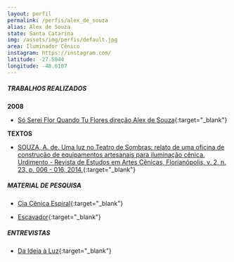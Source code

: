 ```yaml
---
layout: perfil
permalink: /perfis/alex_de_souza
alias: Alex de Souza
state: Santa Catarina
img: /assets/img/perfis/default.jpg
area: Iluminador Cênico
instagram: https://instagram.com/
latitude: -27.5844
longitude: -48.6107
---
```


##### **TRABALHOS REALIZADOS**

**2008**
- [Só Serei Flor Quando Tu Flores direção Alex de Souza](https://www.youtube.com/watch?v=0Xh1pm55_KQ){:target="_blank"}

**TEXTOS**

- [SOUZA, A. de. Uma luz no Teatro de Sombras: relato de uma oficina de construção de equipamentos artesanais para iluminação cênica. Urdimento - Revista de Estudos em Artes Cênicas, Florianópolis, v. 2, n. 23, p. 006 - 016, 2014.](https://www.revistas.udesc.br/index.php/urdimento/article/view/1414573102232014006){:target="_blank"}

##### **MATERIAL DE PESQUISA**

- [Cia Cênica Espiral](http://www.ciacenicaespiral.com.br/trabalhos.php){:target="_blank"}

- [Escavador](https://www.escavador.com/sobre/6467542/alex-de-souza){:target="_blank"}

##### **ENTREVISTAS**

- [Da Ideia à Luz](https://www.youtube.com/watch?v=EPetXgUwUTE){:target="_blank"}
